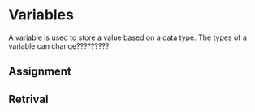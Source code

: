 # Variables

A variable is used to store a value based on a data type. The types of a variable can change?????????

## Assignment


## Retrival

